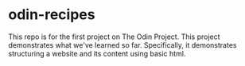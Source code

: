 # odin-recipes
This repo is for the first project on The Odin Project.
This project demonstrates what we've learned so far. Specifically, it demonstrates structuring a website and its content using basic html.